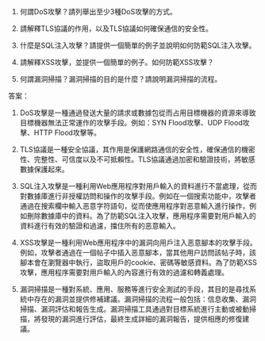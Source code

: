 1. 何謂DoS攻擊？請列舉出至少3種DoS攻擊的方式。

2. 請解釋TLS協議的作用，以及TLS協議如何確保通信的安全性。

3. 什麼是SQL注入攻擊？請提供一個簡單的例子並說明如何防範SQL注入攻擊。

4. 請解釋XSS攻擊，並提供一個簡單的例子。如何防範XSS攻擊？

5. 何謂漏洞掃描？漏洞掃描的目的是什麼？請說明漏洞掃描的流程。

答案：

1. DoS攻擊是一種通過發送大量的請求或數據包從而占用目標機器的資源來導致目標機器無法正常運作的攻擊手段。例如：SYN Flood攻擊、UDP Flood攻擊、HTTP Flood攻擊等。

2. TLS協議是一種安全協議，其作用是保護網路通信的安全性，確保通信的機密性、完整性、可信度以及不可抵賴性。TLS協議通過加密和驗證技術，將敏感數據保護起來。

3. SQL注入攻擊是一種利用Web應用程序對用戶輸入的資料進行不當處理，從而對數據庫進行非授權訪問和操作的攻擊手段。例如在一個搜索功能中，攻擊者通過在搜索欄中輸入恶意字符語句，從而使應用程序對恶意輸入進行操作，例如刪除數據庫中的資料。為了防範SQL注入攻擊，應用程序需要對用戶輸入的資料進行有效的驗證和過濾，擋住所有的恶意輸入。

4. XSS攻擊是一種利用Web應用程序中的漏洞向用戶注入恶意腳本的攻擊手段。例如，攻擊者通過在一個帖子中插入恶意腳本，當其他用户訪問該帖子時，該腳本會在瀏覽器中執行，盜取用戶的cookie、密碼等敏感資料。為了防範XSS攻擊，應用程序需要對用戶輸入的內容進行有效的過濾和轉義處理。

5. 漏洞掃描是一種對系統、應用、服務等進行安全測試的手段，其目的是尋找系統中存在的漏洞並提供修補建議。漏洞掃描的流程一般包括：信息收集、漏洞掃描、漏洞評估和報告生成。漏洞掃描工具通過對目標系統進行主動或被動掃描，將發現的漏洞進行評估，最終生成詳細的漏洞報告，提供相應的修復建議。